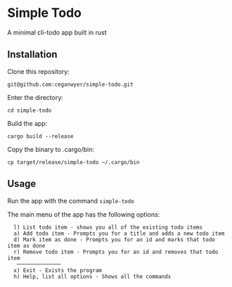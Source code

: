 # Simple Todo
A minimal cli-todo app built in rust

## Installation
Clone this repository:

`git@github.com:ceganwyer/simple-todo.git`

Enter the directory:

`cd simple-todo`

Build the app:

`cargo build --release`

Copy the binary to .cargo/bin:

`cp target/release/simple-todo ~/.cargo/bin`

## Usage
Run the app with the command `simple-todo`

The main menu of the app has the following options:
```
  l) List todo item - shows you all of the existing todo items
  a) Add todo item - Prompts you for a title and adds a new todo item
  d) Mark item as done - Prompts you for an id and marks that todo item as done
  r) Remove todo item - Prompts you for an id and removes that todo item
   ──────────────
  x) Exit - Exists the program
  h) Help, list all options - Shows all the commands
```
